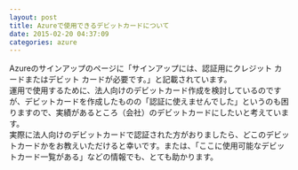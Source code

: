 ```yaml
---
layout: post
title: Azureで使用できるデビットカードについて
date: 2015-02-20 04:37:09
categories: azure
---
```

<!-- {% raw %} -->
<p>Azureのサインアップのページに「サインアップには、認証用にクレジット カードまたはデビット カードが必要です。」と記載されています。<br>
運用で使用するために、法人向けのデビットカード作成を検討しているのですが、デビットカードを作成したものの「認証に使えませんでした」というのも困りますので、実績があるところ（会社）のデビットカードにしたいと考えています。<br>
実際に法人向けのデビットカードで認証された方がおりましたら、どこのデビットカードかをお教えいただけると幸いです。または、「ここに使用可能なデビットカード一覧がある」などの情報でも、とても助かります。</p>
<!-- {% endraw %} -->
